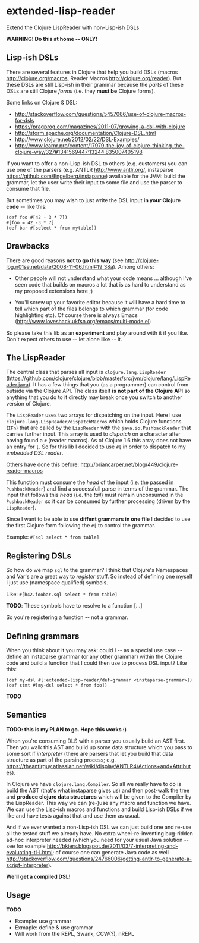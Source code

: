 # extended-lisp-reader

Extend the Clojure LispReader with non-Lisp-ish DSLs

**WARNING! Do this at home -- ONLY!**

## Lisp-ish DSLs

There are several features in Clojure that help you build DSLs (macros
http://clojure.org/macros, Reader Macros
http://clojure.org/reader). But these DSLs are still Lisp-ish in their
grammar because the *parts* of these DSLs are still Clojure *forms*
(i.e. they **must be** Clojure forms).

Some links on Clojure & DSL:

* http://stackoverflow.com/questions/5457066/use-of-clojure-macros-for-dsls
* https://pragprog.com/magazines/2011-07/growing-a-dsl-with-clojure
* http://storm.apache.org/documentation/Clojure-DSL.html
* http://www.clojure.net/2012/02/22/DSL-Examples/
* http://www.learnr.pro/content/17979-the-joy-of-clojure-thinking-the-clojure-way/327#1341569447:13244.835007405198

If you want to offer a non-Lisp-ish DSL to others (e.g. customers) you
can use one of the parsers (e.g. ANTLR http://www.antlr.org/,
instaparse https://github.com/Engelberg/instaparse) available for the
JVM: build the grammar, let the user write their input to some file
and use the parser to consume that file.

But sometimes you may wish to just write the DSL input **in your
Clojure code** -- like this:

	(def foo #[42 - 3 * 7])
	#[foo = 42 -3 * 7]
	(def bar #[select * from mytable])

## Drawbacks

There are good reasons **not to go this way** (see
http://clojure-log.n01se.net/date/2008-11-06.html#19:38a). Among
others:

* Other people will not understand what your code means ... although
  I've seen code that builds on macros a lot that is as hard to
  understand as my proposed extensions here ;)

* You'll screw up your favorite editor because it will have a hard
  time to tell which part of the files belongs to which grammar (for
  code highlighting etc). Of course there is always Emacs
  (http://www.loveshack.ukfsn.org/emacs/multi-mode.el)

So please take this lib as an **experiment** and play around with it
if you like. Don't expect others to use -- let alone **like** -- it.

## The LispReader

The central class that parses all input 
is ```clojure.lang.LispReader```
(https://github.com/clojure/clojure/blob/master/src/jvm/clojure/lang/LispReader.java). It
has a few things that you (as a programmer) can control from outside
via the Clojure API. The class itself **is not part of the Clojure
API** so anything that you do to it directly may break once you switch
to another version of Clojure.

The ```LispReader``` uses two arrays for dispatching on the
input. Here I use ```clojure.lang.LispReader/dispatchMacros``` which
holds Clojure functions (```IFn```) that are called by
the ```LispReader``` with the ```java.io.PushbackReader``` that carries
further input. This array is used to *dispatch* on a character after
having found a ```#``` (reader macros). As of Clojure 1.6 this array
does not have an entry 
for ```[```. So for this lib I decided to use ```#[``` in order to dispatch to
my *embedded DSL reader*.

Others have done this before: http://briancarper.net/blog/449/clojure-reader-macros

This function must consume the *head* of the input (i.e. the
passed in ```PushbackReader```) and find a successfull parse in
terms of the grammar. The input that follows this *head* (i.e.
the *tail*) must remain unconsumed in the ```PushbackReader``` so it can be
consumed by further processing (driven by the ```LispReader```).

Since I want to be able to use **diffent grammars in one file**
I decided to use the first Clojure form following the ```#[``` to control the grammar.

Example: ```#[sql select * from table]```

## Registering DSLs

So how do we map ```sql``` to the grammar? I think that Clojure's
Namespaces and Var's are a great way to *register* stuff. So instead
of defining one myself I just use (namespace qualified) symbols.

Like: ```#[h42.foobar.sql select * from table]```

**TODO**: These symbols have to resolve to a function [...]

So you're registering a function -- not a grammar.

## Defining grammars

When you think about it you may ask: could I -- as a special use case
-- define an instaparse grammar (or any other grammar) within the
Clojure code and build a function that I could then use to process DSL
input? Like this:

	(def my-dsl #[:extended-lisp-reader/def-grammar <instaparse-grammar>])
	(def stmt #[my-dsl select * from foo])

**TODO**

## Semantics

**TODO: this is my PLAN to go. Hope this works :)**

When you're consuming DLS with a parser you usually build an AST
first. Then you walk this AST and build up some data structure which
you pass to some sort if *interpreter* (there are parsers that let you
build that data structure as part of the parsing process;
e.g. https://theantlrguy.atlassian.net/wiki/display/ANTLR4/Actions+and+Attributes).

In Clojure we have ```clojure.lang.Compiler```. So all we really have
to do is build the AST (that's what instaparse gives us) and then
post-walk the tree and **produce clojure data structures** which will
be given to the Compiler by the LispReader. This way we can (re-)use
any macro and function we have. We can use the Lisp-ish macros and
functions and build Lisp-ish DSLs if we like and have tests against
that and use them as usual.

And if we ever wanted a non-Lisp-ish DSL we can just build one and
re-use all the tested stuff we already have. No extra
wheel-re-inventing bug-ridden ad-hoc interpreter needed (which you
need for your usual Java solution -- see for example
http://bkiers.blogspot.de/2011/03/7-interpreting-and-evaluating-tl-i.html;
of course one can generate Java code as well
http://stackoverflow.com/questions/24766006/getting-antlr-to-generate-a-script-interpreter).

**We'll get a compiled DSL!**

## Usage

**TODO**

* Example: use grammar
* Exmaple: define & use grammar
* Will work from the REPL, Swank, CCW(?), nREPL



